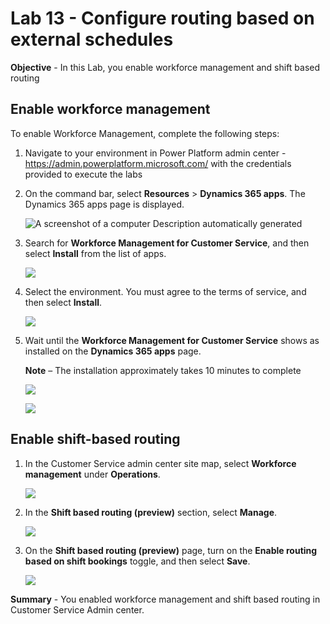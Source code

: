 # Lab 13 - Configure routing based on external schedules

**Objective** - In this Lab, you enable workforce management and shift based routing

## Enable workforce management

To enable Workforce Management, complete the following steps:

1. Navigate to your environment in Power Platform admin
    center - https://admin.powerplatform.microsoft.com/ with the
    credentials provided to execute the labs

2. On the command bar, select **Resources** \> **Dynamics 365 apps**.
    The Dynamics 365 apps page is displayed.

    ![A screenshot of a computer Description automatically generated](./media/media13/image1.png)

3. Search for **Workforce Management for Customer Service**, and then
    select **Install** from the list of apps.

    ![](./media/media13/image2.png)

4. Select the environment. You must agree to the terms of service, and
    then select **Install**.

    ![](./media/media13/image3.png)

5. Wait until the **Workforce Management for Customer Service** shows
    as installed on the **Dynamics 365 apps** page.

    **Note** – The installation approximately takes 10 minutes to complete

    ![](./media/media13/image4.png)

    ![](./media/media13/image5.png)

## Enable shift-based routing

1.  In the Customer Service admin center site map, select **Workforce
    management** under **Operations**.

    ![](./media/media13/image6.png)

2.  In the **Shift based routing (preview)** section, select **Manage**.

    ![](./media/media13/image7.png)

3.  On the **Shift based routing (preview)** page, turn on the **Enable
    routing based on shift bookings** toggle, and then select **Save**.

    ![](./media/media13/image8.png)


**Summary** - You enabled workforce management and shift based routing in Customer Service Admin center.
